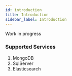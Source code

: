 ```yaml
---
id: introduction
title: Introduction
sidebar_label: Introduction
---
```


Work in progress

### Supported Services

1. MongoDB
2. SqlServer
3. Elasticsearch